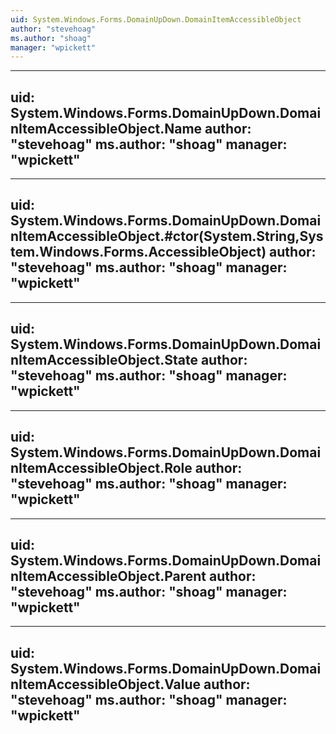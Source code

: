 ```yaml
---
uid: System.Windows.Forms.DomainUpDown.DomainItemAccessibleObject
author: "stevehoag"
ms.author: "shoag"
manager: "wpickett"
---
```


---
uid: System.Windows.Forms.DomainUpDown.DomainItemAccessibleObject.Name
author: "stevehoag"
ms.author: "shoag"
manager: "wpickett"
---

---
uid: System.Windows.Forms.DomainUpDown.DomainItemAccessibleObject.#ctor(System.String,System.Windows.Forms.AccessibleObject)
author: "stevehoag"
ms.author: "shoag"
manager: "wpickett"
---

---
uid: System.Windows.Forms.DomainUpDown.DomainItemAccessibleObject.State
author: "stevehoag"
ms.author: "shoag"
manager: "wpickett"
---

---
uid: System.Windows.Forms.DomainUpDown.DomainItemAccessibleObject.Role
author: "stevehoag"
ms.author: "shoag"
manager: "wpickett"
---

---
uid: System.Windows.Forms.DomainUpDown.DomainItemAccessibleObject.Parent
author: "stevehoag"
ms.author: "shoag"
manager: "wpickett"
---

---
uid: System.Windows.Forms.DomainUpDown.DomainItemAccessibleObject.Value
author: "stevehoag"
ms.author: "shoag"
manager: "wpickett"
---
